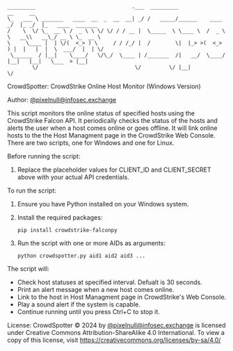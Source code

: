 ```
_________                               .___  _________                  __     __                   
\_   ___ \ _______   ____  __  _  __  __| _/ /   _____/______    ____  _/  |_ _/  |_   ____  _______ 
/    \  \/ \_  __ \ /  _ \ \ \/ \/ / / __ |  \_____  \ \____ \  /  _ \ \   __\\   __\_/ __ \ \_  __ \
\     \____ |  | \/(  <_> ) \     / / /_/ |  /        \|  |_> >(  <_> ) |  |   |  |  \  ___/  |  | \/
 \______  / |__|    \____/   \/\_/  \____ | /_______  /|   __/  \____/  |__|   |__|   \___  > |__|   
        \/                               \/         \/ |__|                               \/         
```

CrowdSpotter: CrowdStrike Online Host Monitor (Windows Version)

Author: [@pixelnull@infosec.exchange](https://infosec.exchange/@pixelnull)

This script monitors the online status of specified hosts using the CrowdStrike Falcon API.
It periodically checks the status of the hosts and alerts the user when a host comes online
or goes offline. It will link online hosts to the the Host Managment page in the CrowdStrike
Web Console. There are two scripts, one for Windows and one for Linux.

Before running the script:
1. Replace the placeholder values for CLIENT_ID and CLIENT_SECRET above with your actual API credentials.

To run the script:
1. Ensure you have Python installed on your Windows system.
2. Install the required packages:

   `pip install crowdstrike-falconpy`
3. Run the script with one or more AIDs as arguments:

   `python crowdspotter.py aid1 aid2 aid3 ...`

The script will:
- Check host statuses at specified interval. Defualt is 30 seconds.
- Print an alert message when a new host comes online.
- Link to the host in Host Managment page in CrowdStrike's Web Console.
- Play a sound alert if the system is capable.
- Continue running until you press Ctrl+C to stop it.

License:  CrowdSpotter © 2024 by [@pixelnull@infosec.exchange](https://infosec.exchange/@pixelnull) is licensed under Creative
Commons Attribution-ShareAlike 4.0 International. To view a copy of this license,
visit https://creativecommons.org/licenses/by-sa/4.0/
